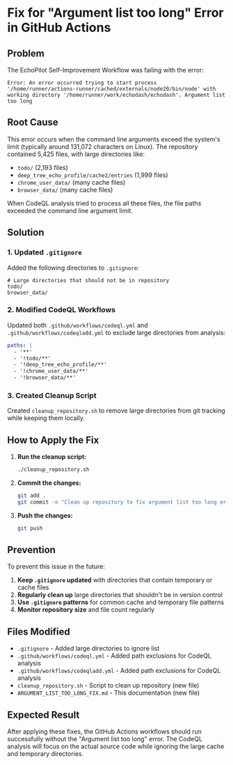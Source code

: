 # Fix for "Argument list too long" Error in GitHub Actions

## Problem

The EchoPilot Self-Improvement Workflow was failing with the error:
```
Error: An error occurred trying to start process '/home/runner/actions-runner/cached/externals/node20/bin/node' with working directory '/home/runner/work/echodash/echodash'. Argument list too long
```

## Root Cause

This error occurs when the command line arguments exceed the system's limit (typically around 131,072 characters on Linux). The repository contained 5,425 files, with large directories like:
- `todo/` (2,193 files)
- `deep_tree_echo_profile/cache2/entries` (1,999 files)
- `chrome_user_data/` (many cache files)
- `browser_data/` (many cache files)

When CodeQL analysis tried to process all these files, the file paths exceeded the command line argument limit.

## Solution

### 1. Updated `.gitignore`
Added the following directories to `.gitignore`:
```
# Large directories that should not be in repository
todo/
browser_data/
```

### 2. Modified CodeQL Workflows
Updated both `.github/workflows/codeql.yml` and `.github/workflows/codeqladd.yml` to exclude large directories from analysis:

```yaml
paths: |
  - '**'
  - '!todo/**'
  - '!deep_tree_echo_profile/**'
  - '!chrome_user_data/**'
  - '!browser_data/**'
```

### 3. Created Cleanup Script
Created `cleanup_repository.sh` to remove large directories from git tracking while keeping them locally.

## How to Apply the Fix

1. **Run the cleanup script:**
   ```bash
   ./cleanup_repository.sh
   ```

2. **Commit the changes:**
   ```bash
   git add .
   git commit -m "Clean up repository to fix argument list too long error"
   ```

3. **Push the changes:**
   ```bash
   git push
   ```

## Prevention

To prevent this issue in the future:

1. **Keep `.gitignore` updated** with directories that contain temporary or cache files
2. **Regularly clean up** large directories that shouldn't be in version control
3. **Use `.gitignore` patterns** for common cache and temporary file patterns
4. **Monitor repository size** and file count regularly

## Files Modified

- `.gitignore` - Added large directories to ignore list
- `.github/workflows/codeql.yml` - Added path exclusions for CodeQL analysis
- `.github/workflows/codeqladd.yml` - Added path exclusions for CodeQL analysis
- `cleanup_repository.sh` - Script to clean up repository (new file)
- `ARGUMENT_LIST_TOO_LONG_FIX.md` - This documentation (new file)

## Expected Result

After applying these fixes, the GitHub Actions workflows should run successfully without the "Argument list too long" error. The CodeQL analysis will focus on the actual source code while ignoring the large cache and temporary directories.